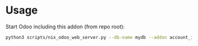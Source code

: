 # Usage

Start Odoo including this addon (from repo root):

```bash
python3 scripts/nix_odoo_web_server.py --db-name mydb --addon account_invoice_google_document_ai
```
